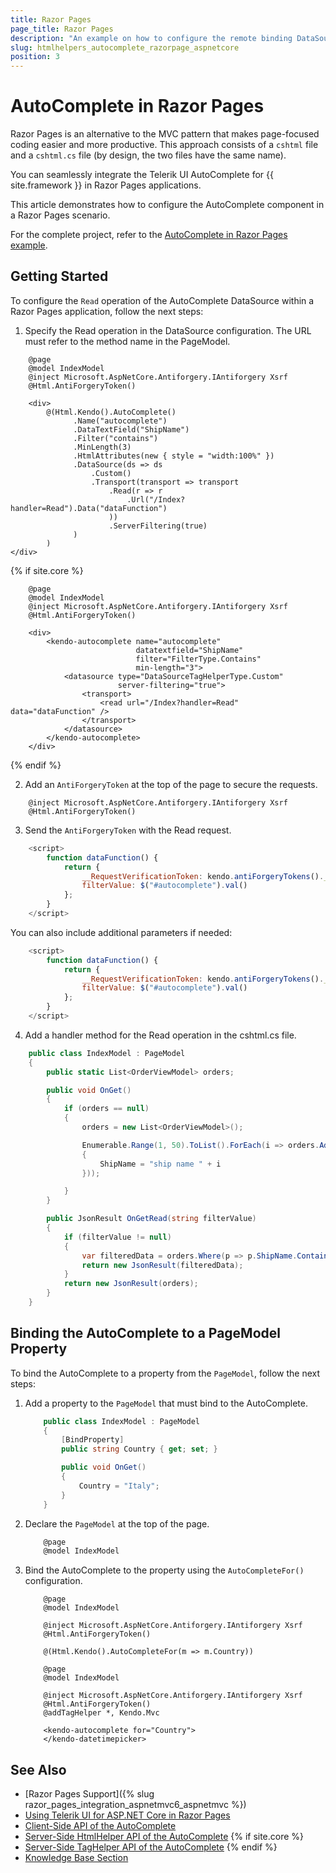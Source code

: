 ```yaml
---
title: Razor Pages
page_title: Razor Pages
description: "An example on how to configure the remote binding DataSource to populate the Telerik UI AutoComplete component for {{ site.framework }} in a Razor Page using CRUD Operations."
slug: htmlhelpers_autocomplete_razorpage_aspnetcore
position: 3
---
```


# AutoComplete in Razor Pages

Razor Pages is an alternative to the MVC pattern that makes page-focused coding easier and more productive. This approach consists of a `cshtml` file and a `cshtml.cs` file (by design, the two files have the same name). 

You can seamlessly integrate the Telerik UI AutoComplete for {{ site.framework }} in Razor Pages applications.

This article demonstrates how to configure the AutoComplete component in a Razor Pages scenario.

For the complete project, refer to the [AutoComplete in Razor Pages example](https://github.com/telerik/ui-for-aspnet-core-examples/tree/master/Telerik.Examples.RazorPages/Telerik.Examples.RazorPages/Pages/AutoComplete).

## Getting Started

To configure the `Read` operation of the AutoComplete DataSource within a Razor Pages application, follow the next steps:

1. Specify the Read operation in the DataSource configuration. The URL must refer to the method name in the PageModel.

```tab-HtmlHelper_Index.cshtml        
    @page
    @model IndexModel
    @inject Microsoft.AspNetCore.Antiforgery.IAntiforgery Xsrf
    @Html.AntiForgeryToken()
    
    <div>
        @(Html.Kendo().AutoComplete()
              .Name("autocomplete")
              .DataTextField("ShipName")
              .Filter("contains")
              .MinLength(3)
              .HtmlAttributes(new { style = "width:100%" })
              .DataSource(ds => ds
                  .Custom()
                  .Transport(transport => transport
                      .Read(r => r
                          .Url("/Index?handler=Read").Data("dataFunction")
                      ))
                      .ServerFiltering(true)
              )
        )
</div>

```
{% if site.core %}
```tab-TagHelper_Index.cshtml
    @page
    @model IndexModel
    @inject Microsoft.AspNetCore.Antiforgery.IAntiforgery Xsrf
    @Html.AntiForgeryToken()
    
    <div>
        <kendo-autocomplete name="autocomplete"
                            datatextfield="ShipName"
                            filter="FilterType.Contains"
                            min-length="3">
            <datasource type="DataSourceTagHelperType.Custom"
                        server-filtering="true">
                <transport>
                    <read url="/Index?handler=Read" data="dataFunction" />
                </transport>
            </datasource>
        </kendo-autocomplete>
    </div>

```
{% endif %}

2. Add an `AntiForgeryToken` at the top of the page to secure the requests.

```cshtml
    @inject Microsoft.AspNetCore.Antiforgery.IAntiforgery Xsrf
    @Html.AntiForgeryToken()
```

3. Send the `AntiForgeryToken` with the Read request.

```javascript
    <script>
        function dataFunction() {
            return {
                __RequestVerificationToken: kendo.antiForgeryTokens().__RequestVerificationToken,
                filterValue: $("#autocomplete").val()
            };
        }
    </script>
```

You can also include additional parameters if needed:
```javascript
    <script>
        function dataFunction() {
            return {
                __RequestVerificationToken: kendo.antiForgeryTokens().__RequestVerificationToken,
                filterValue: $("#autocomplete").val()
            };
        }
    </script>

```

4. Add a handler method for the Read operation in the cshtml.cs file.

```tab-Index.cshtml.cs
    public class IndexModel : PageModel
    {
        public static List<OrderViewModel> orders;

        public void OnGet()
        {
            if (orders == null)
            {
                orders = new List<OrderViewModel>();

                Enumerable.Range(1, 50).ToList().ForEach(i => orders.Add(new OrderViewModel
                {
                    ShipName = "ship name " + i
                }));

            }
        }

        public JsonResult OnGetRead(string filterValue)
        {
            if (filterValue != null)
            {
                var filteredData = orders.Where(p => p.ShipName.Contains(filterValue));
                return new JsonResult(filteredData);
            }
            return new JsonResult(orders);
        }
    }
```

## Binding the AutoComplete to a PageModel Property

To bind the AutoComplete to a property from the `PageModel`, follow the next steps:

1. Add a property to the `PageModel` that must bind to the AutoComplete.

    ```Index.cshtml.cs
        public class IndexModel : PageModel
        {
            [BindProperty]
            public string Country { get; set; }

            public void OnGet()
            {
                Country = "Italy";
            }
        }
    ```
1. Declare the `PageModel` at the top of the page.

    ```C#
        @page
        @model IndexModel
    ```

1. Bind the AutoComplete to the property using the `AutoCompleteFor()` configuration.

    ```HtmlHelper_Index.cshtml
        @page
        @model IndexModel

        @inject Microsoft.AspNetCore.Antiforgery.IAntiforgery Xsrf
        @Html.AntiForgeryToken()

        @(Html.Kendo().AutoCompleteFor(m => m.Country))
    ```
    ```TagHelper_Index.cshtml
        @page
        @model IndexModel

        @inject Microsoft.AspNetCore.Antiforgery.IAntiforgery Xsrf
        @Html.AntiForgeryToken()
        @addTagHelper *, Kendo.Mvc

        <kendo-autocomplete for="Country">
        </kendo-datetimepicker>
    ```

## See Also

* [Razor Pages Support]({% slug razor_pages_integration_aspnetmvc6_aspnetmvc %})
* [Using Telerik UI for ASP.NET Core in Razor Pages](https://docs.telerik.com/aspnet-core/getting-started/razor-pages#using-telerik-ui-for-aspnet-core-in-razor-pages)
* [Client-Side API of the AutoComplete](https://docs.telerik.com/kendo-ui/api/javascript/ui/autocomplete)
* [Server-Side HtmlHelper API of the AutoComplete](/api/autocomplete)
{% if site.core %}
* [Server-Side TagHelper API of the AutoComplete](/api/taghelpers/autocomplete)
{% endif %}
* [Knowledge Base Section](/knowledge-base)

